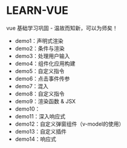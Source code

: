# LEARN-VUE

vue 基础学习巩固 - 温故而知新，可以为师矣！

- demo1：声明式渲染
- demo2：条件与渲染
- demo3：处理用户输入
- demo4：组件化应用构建
- demo5：自定义指令
- demo6：点击事件传参
- demo7：混入
- demo8：自定义指令
- demo9：渲染函数 & JSX
- demo10：
- demo11：深入响应式
- demo12：自定义弹窗组件（v-model的使用）
- demo13：自定义插件
- demo14：响应式
